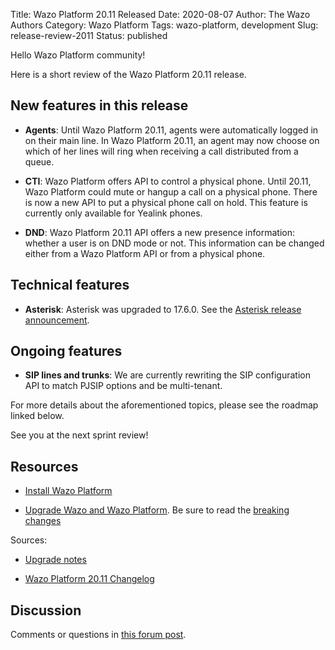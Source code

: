 Title: Wazo Platform 20.11 Released
Date: 2020-08-07
Author: The Wazo Authors
Category: Wazo Platform
Tags: wazo-platform, development
Slug: release-review-2011
Status: published

Hello Wazo Platform community!

Here is a short review of the Wazo Platform 20.11 release.

## New features in this release

* **Agents**: Until Wazo Platform 20.11, agents were automatically logged in on their main line. In Wazo Platform 20.11, an agent may now choose on which of her lines will ring when receiving a call distributed from a queue.

* **CTI**: Wazo Platform offers API to control a physical phone. Until 20.11, Wazo Platform could mute or hangup a call on a physical phone. There is now a new API to put a physical phone call on hold. This feature is currently only available for Yealink phones.

* **DND**: Wazo Platform 20.11 API offers a new presence information: whether a user is on DND mode or not. This information can be changed either from a Wazo Platform API or from a physical phone.

## Technical features

* **Asterisk**: Asterisk was upgraded to 17.6.0. See the [Asterisk release announcement](https://www.asterisk.org/downloads/asterisk-news/asterisk-1760-now-available ).

## Ongoing features

* **SIP lines and trunks**: We are currently rewriting the SIP configuration API to match PJSIP options and be multi-tenant.


For more details about the aforementioned topics, please see the roadmap linked below.

See you at the next sprint review!

## Resources

* [Install Wazo Platform](/install)

* [Upgrade Wazo and Wazo Platform](/uc-doc/upgrade/). Be sure to read the [breaking changes](/uc-doc/upgrade/upgrade_notes#20-11)

Sources:

* [Upgrade notes](/uc-doc/upgrade/upgrade_notes#20-11)

* [Wazo Platform 20.11 Changelog](https://wazo-dev.atlassian.net/secure/ReleaseNote.jspa?projectId=10011&version=10117)

## Discussion

Comments or questions in [this forum post](https://wazo-platform.discourse.group/t/blog-wazo-platform-20-11-released).
